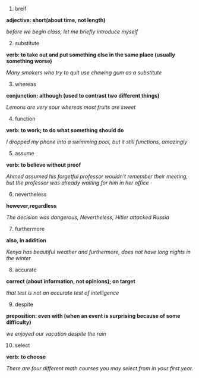 1. breif

**adjective: short(about time, not length)**

*before we begin class, let me briefly introduce myself*


2. substitute

**verb: to take out and put something else in the same place (usually something worse)**

*Many smokers who try to quit use chewing gum as a substitute*

3. whereas

**conjunction: although (used to contrast two different things)**

*Lemons are very sour whereas most fruits are sweet*

4. function

**verb: to work; to do what something should do**

*I dropped my phone into a swimming pool, but it still functions, amazingly*

5. assume

**verb: to believe without proof**

*Ahmed assumed his forgetful professor wouldn't remember their meeting, but the professor was already waiting for him in her office*

6. nevertheless

**however,regardless**

*The decision was dangerous, Nevertheless, Hitler attacked Russia*

7. furthermore

**also, in addition**

*Kenya has beautiful weather and furthermore, does not have long nights in the winter*

8. accurate

**correct (about information, not opinions); on target**

*that test is not an accurate test of intelligence*

9. despite

**preposition: even with (when an event is surprising because of some difficulty)**

*we enjoyed our vacation despite the rain*

10. select

**verb: to choose**

*There are four different math courses you may select from in your first year.*

